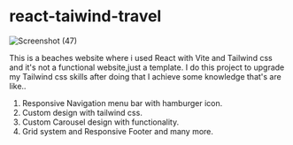 # react-taiwind-travel

![Screenshot (47)](https://user-images.githubusercontent.com/87976069/205450065-4c0ed742-3357-4474-a7d6-0051f751af96.png)

This is a beaches website where i used React with Vite and Tailwind css and it's not a functional website,just a template. I do this project to upgrade my Tailwind css 
skills after doing that I achieve some knowledge that's are like..

1. Responsive Navigation menu bar with hamburger icon.
2. Custom design with tailwind css.
3. Custom Carousel design with functionality.
4. Grid system and Responsive Footer and many more.
